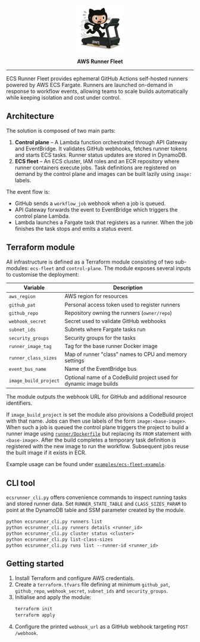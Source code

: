 <div align="center">

<picture>
  <source media="(prefers-color-scheme: light)" srcset="/assets/img.png">
  <img alt="aws-runner-fleet logo" src="/assets/img.png" width="25%" height="25%">
</picture>

**AWS Runner Fleet**
</div>

---

ECS Runner Fleet provides ephemeral GitHub Actions self-hosted runners powered by AWS ECS Fargate. Runners are launched on-demand in response to workflow events, allowing teams to scale builds automatically while keeping isolation and cost under control.

## Architecture
The solution is composed of two main parts:

1. **Control plane** – A Lambda function orchestrated through API Gateway and EventBridge. It validates GitHub webhooks, fetches runner tokens and starts ECS tasks. Runner status updates are stored in DynamoDB.
2. **ECS fleet** – An ECS cluster, IAM roles and an ECR repository where runner containers execute jobs. Task definitions are registered on demand by the control plane and images can be built lazily using `image:` labels.

The event flow is:

- GitHub sends a `workflow_job` webhook when a job is queued.
- API Gateway forwards the event to EventBridge which triggers the control plane Lambda.
- Lambda launches a Fargate task that registers as a runner. When the job finishes the task stops and emits a status event.

## Terraform module
All infrastructure is defined as a Terraform module consisting of two sub-modules: `ecs-fleet` and `control-plane`. The module exposes several inputs to customise the deployment:

| Variable | Description |
|----------|-------------|
| `aws_region` | AWS region for resources |
| `github_pat` | Personal access token used to register runners |
| `github_repo` | Repository owning the runners (`owner/repo`) |
| `webhook_secret` | Secret used to validate GitHub webhooks |
| `subnet_ids` | Subnets where Fargate tasks run |
| `security_groups` | Security groups for the tasks |
| `runner_image_tag` | Tag for the base runner Docker image |
| `runner_class_sizes` | Map of runner "class" names to CPU and memory settings |
| `event_bus_name` | Name of the EventBridge bus |
| `image_build_project` | Optional name of a CodeBuild project used for dynamic image builds |

The module outputs the webhook URL for GitHub and additional resource identifiers.

If `image_build_project` is set the module also provisions a CodeBuild project with that name.
Jobs can then use labels of the form `image:<base-image>`. When such a job is queued
the control plane triggers the project to build a runner image using [`runner/Dockerfile`](runner/Dockerfile)
but replacing its `FROM` statement with `<base-image>`. After the build completes a temporary
task definition is registered with the new image to run the workflow. Subsequent jobs reuse the built image if it exists in ECR.

Example usage can be found under [`examples/ecs-fleet-example`](examples/ecs-fleet-example).

## CLI tool
`ecsrunner_cli.py` offers convenience commands to inspect running tasks and stored runner data. Set `RUNNER_STATE_TABLE` and `CLASS_SIZES_PARAM` to point at the DynamoDB table and SSM parameter created by the module.

```
python ecsrunner_cli.py runners list
python ecsrunner_cli.py runners details <runner_id>
python ecsrunner_cli.py cluster status <cluster>
python ecsrunner_cli.py list-class-sizes
python ecsrunner_cli.py runs list --runner-id <runner_id>
```

## Getting started
1. Install Terraform and configure AWS credentials.
2. Create a `terraform.tfvars` file defining at minimum `github_pat`, `github_repo`, `webhook_secret`, `subnet_ids` and `security_groups`.
3. Initialise and apply the module:
   ```bash
   terraform init
   terraform apply
   ```
4. Configure the printed `webhook_url` as a GitHub webhook targeting `POST /webhook`.


